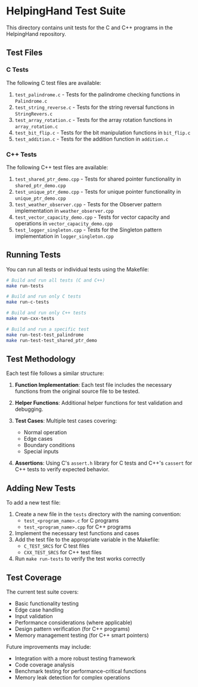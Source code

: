 # HelpingHand Test Suite

This directory contains unit tests for the C and C++ programs in the HelpingHand repository.

## Test Files

### C Tests

The following C test files are available:

1. `test_palindrome.c` - Tests for the palindrome checking functions in `Palindrome.c`
2. `test_string_reverse.c` - Tests for the string reversal functions in `StringRevers.c`
3. `test_array_rotation.c` - Tests for the array rotation functions in `array_rotation.c`
4. `test_bit_flip.c` - Tests for the bit manipulation functions in `bit_flip.c`
5. `test_addition.c` - Tests for the addition function in `addition.c`

### C++ Tests

The following C++ test files are available:

1. `test_shared_ptr_demo.cpp` - Tests for shared pointer functionality in `shared_ptr_demo.cpp`
2. `test_unique_ptr_demo.cpp` - Tests for unique pointer functionality in `unique_ptr_demo.cpp`
3. `test_weather_observer.cpp` - Tests for the Observer pattern implementation in `weather_observer.cpp`
4. `test_vector_capacity_demo.cpp` - Tests for vector capacity and operations in `vector_capacity_demo.cpp`
5. `test_logger_singleton.cpp` - Tests for the Singleton pattern implementation in `logger_singleton.cpp`

## Running Tests

You can run all tests or individual tests using the Makefile:

```bash
# Build and run all tests (C and C++)
make run-tests

# Build and run only C tests
make run-c-tests

# Build and run only C++ tests
make run-cxx-tests

# Build and run a specific test
make run-test-test_palindrome
make run-test-test_shared_ptr_demo
```

## Test Methodology

Each test file follows a similar structure:

1. **Function Implementation**: Each test file includes the necessary functions from the original source file to be tested.
2. **Helper Functions**: Additional helper functions for test validation and debugging.
3. **Test Cases**: Multiple test cases covering:
   - Normal operation
   - Edge cases
   - Boundary conditions
   - Special inputs

4. **Assertions**: Using C's `assert.h` library for C tests and C++'s `cassert` for C++ tests to verify expected behavior.

## Adding New Tests

To add a new test file:

1. Create a new file in the `tests` directory with the naming convention:
   - `test_<program_name>.c` for C programs
   - `test_<program_name>.cpp` for C++ programs
2. Implement the necessary test functions and cases
3. Add the test file to the appropriate variable in the Makefile:
   - `C_TEST_SRCS` for C test files
   - `CXX_TEST_SRCS` for C++ test files
4. Run `make run-tests` to verify the test works correctly

## Test Coverage

The current test suite covers:

- Basic functionality testing
- Edge case handling
- Input validation
- Performance considerations (where applicable)
- Design pattern verification (for C++ programs)
- Memory management testing (for C++ smart pointers)

Future improvements may include:

- Integration with a more robust testing framework
- Code coverage analysis
- Benchmark testing for performance-critical functions
- Memory leak detection for complex operations
